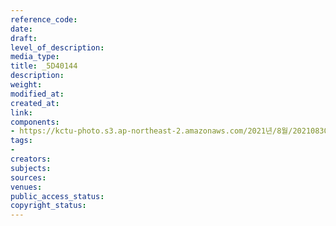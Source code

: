```yaml
---
reference_code: 
date: 
draft: 
level_of_description: 
media_type: 
title: _5D40144
description: 
weight: 
modified_at: 
created_at: 
link: 
components:
- https://kctu-photo.s3.ap-northeast-2.amazonaws.com/2021년/8월/20210830_국가책임+돌봄체계+대전환을+위한+민주노총+돌봄노동자+노정교섭+촉구+기자회견/_5D40144.jpg
tags:
- 
creators: 
subjects: 
sources: 
venues: 
public_access_status: 
copyright_status: 
---
```

